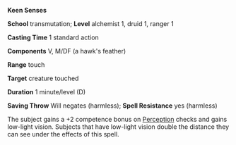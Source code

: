  **Keen Senses**

**School** transmutation; **Level** alchemist 1, druid 1, ranger 1

**Casting Time** 1 standard action

**Components** V, M/DF (a hawk's feather)

**Range** touch

**Target** creature touched

**Duration** 1 minute/level (D)

**Saving Throw** Will negates (harmless); **Spell Resistance** yes (harmless)

The subject gains a +2 competence bonus on [Perception](../../skills/perception#_perception) checks and gains low-light vision. Subjects that have low-light vision double the distance they can see under the effects of this spell.


